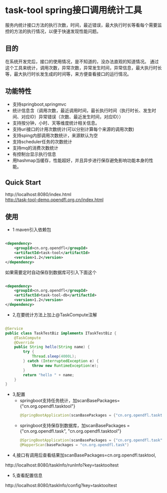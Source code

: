# task-tool spring接口调用统计工具

服务内统计接口方法的执行次数，时间，最近错误，最大执行时长等看每个需要监控的方法的执行情况，以便于快速发现性能问题。

## 目的

在系统开发完后，接口的使用情况，是不知道的，没办法直观的知道情况。
通过这个工具来统计，调用次数，异常次数，异常发生时间，异常信息，最大执行时长等，最大执行时长发生成的时间等，来方便查看接口的运行情况。

## 功能特性

* 支持springboot,springmvc
* 统计信息含（调用次数，最近调用时间，最长执行时间（执行时长、发生时间、对应ID）异常错误（次数、最近发生时间，对应ID））
* 支持按分钟，小时、天等维度统计相关信息。
* 支持uri接口的计用次数统计(可以分别计算每个来源的调用次数)
* 支持sping内部调用次数统计，来源默认为空
* 支持scheduler任务的次数统计
* 支持mq的消费次数统计
* 有控制台显示执行信息
* 用hashmap当缓存，性能超好，并且异步进行保存避免影响功能本身的性能。

## Quick Start

http://localhost:8080/index.html  
http://task-tool-demo.opendfl.org.cn/index.html

## 使用

* 1 maven引入依赖包

```xml

<dependency>
    <groupId>cn.org.opendfl</groupId>
    <artifactId>task-tool</artifactId>
    <version>1.2</version>
</dependency>
```

如果需要定时自动保存到数据库可引入下面这个

```xml

<dependency>
    <groupId>cn.org.opendfl</groupId>
    <artifactId>task-tool-db</artifactId>
    <version>1.2</version>
</dependency>
```

* 2,在要统计方法上加上@TaskCompute注解

```java

@Service
public class TaskTestBiz implements ITaskTestBiz {
    @TaskCompute
    @Override
    public String hello(String name) {
        try {
            Thread.sleep(4000L);
        } catch (InterruptedException e) {
            throw new RuntimeException(e);
        }
        return "hello " + name;
    }
}
```

* 3,配置
  * springboot支持任务统计，加scanBasePackages={"cn.org.opendfl.tasktool"}
    ```java
    @SpringBootApplication(scanBasePackages = {"cn.org.opendfl.tasktool"})
    ```
  * springboot支持保存到数据库，加scanBasePackages = {"cn.org.opendfl.task", "cn.org.opendfl.tasktool"}
    ```java
    @SpringBootApplication(scanBasePackages = {"cn.org.opendfl.task", "cn.org.opendfl.tasktool")
    @MapperScan(basePackages = "cn.org.opendfl.task")

* 4,接口有调用后查看结果加scanBasePackages=cn.org.opendfl.tasktool,

http://localhost:8080/taskInfo/runInfo?key=tasktooltest

* 5,查看配置信息

http://localhost:8080/taskInfo/config?key=tasktooltest